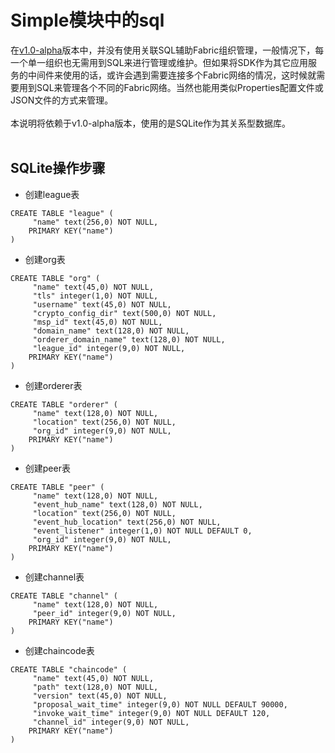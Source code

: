 # Simple模块中的sql
在[v1.0-alpha](https://github.com/abericyang/fabric-sdk-java-app/tree/v1.0-alpha)版本中，并没有使用关联SQL辅助Fabric组织管理，一般情况下，每一个单一组织也无需用到SQL来进行管理或维护。但如果将SDK作为其它应用服务的中间件来使用的话，或许会遇到需要连接多个Fabric网络的情况，这时候就需要用到SQL来管理各个不同的Fabric网络。当然也能用类似Properties配置文件或JSON文件的方式来管理。
<br><br>
本说明将依赖于v1.0-alpha版本，使用的是SQLite作为其关系型数据库。
<br><br>
## SQLite操作步骤
* 创建league表
```sqlite
CREATE TABLE "league" (
	 "name" text(256,0) NOT NULL,
	PRIMARY KEY("name")
)
```
* 创建org表
```sqlite
CREATE TABLE "org" (
	 "name" text(45,0) NOT NULL,
	 "tls" integer(1,0) NOT NULL,
	 "username" text(45,0) NOT NULL,
	 "crypto_config_dir" text(500,0) NOT NULL,
	 "msp_id" text(45,0) NOT NULL,
	 "domain_name" text(128,0) NOT NULL,
	 "orderer_domain_name" text(128,0) NOT NULL,
	 "league_id" integer(9,0) NOT NULL,
	PRIMARY KEY("name")
)
```
* 创建orderer表
```sqlite
CREATE TABLE "orderer" (
	 "name" text(128,0) NOT NULL,
	 "location" text(256,0) NOT NULL,
	 "org_id" integer(9,0) NOT NULL,
	PRIMARY KEY("name")
)
```
* 创建peer表
```sqlite
CREATE TABLE "peer" (
	 "name" text(128,0) NOT NULL,
	 "event_hub_name" text(128,0) NOT NULL,
	 "location" text(256,0) NOT NULL,
	 "event_hub_location" text(256,0) NOT NULL,
	 "event_listener" integer(1,0) NOT NULL DEFAULT 0,
	 "org_id" integer(9,0) NOT NULL,
	PRIMARY KEY("name")
)
```
* 创建channel表
```sqlite
CREATE TABLE "channel" (
	 "name" text(128,0) NOT NULL,
	 "peer_id" integer(9,0) NOT NULL,
	PRIMARY KEY("name")
)
```
* 创建chaincode表
```sqlite
CREATE TABLE "chaincode" (
	 "name" text(45,0) NOT NULL,
	 "path" text(128,0) NOT NULL,
	 "version" text(45,0) NOT NULL,
	 "proposal_wait_time" integer(9,0) NOT NULL DEFAULT 90000,
	 "invoke_wait_time" integer(9,0) NOT NULL DEFAULT 120,
	 "channel_id" integer(9,0) NOT NULL,
	PRIMARY KEY("name")
)
```



